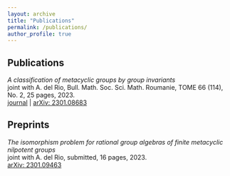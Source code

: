 ```yaml
---
layout: archive
title: "Publications"
permalink: /publications/
author_profile: true
---
```


## Publications ##


_A classification of metacyclic groups by group invariants_  
joint with A. del Rio,
Bull. Math. Soc. Sci. Math. Roumanie, TOME 66 (114), No. 2, 25 pages, 2023.  
[journal](https://ssmr.ro/bulletin/volumes/66-2/node8.html) | [arXiv: 2301.08683 ](https://arxiv.org/abs/2301.08683)



## Preprints ##


_The isomorphism problem for rational group algebras of finite metacyclic nilpotent groups_  
joint with A. del Rio, submitted, 16 pages, 2023.  
[arXiv: 2301.09463 ](https://arxiv.org/abs/2301.09463)

